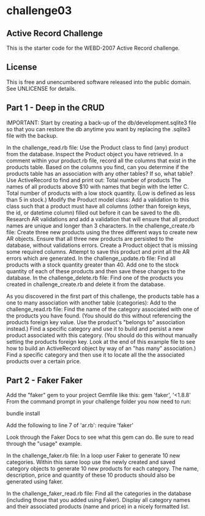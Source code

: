 # challenge03
## Active Record Challenge 

This is the starter code for the WEBD-2007 Active Record challenge.

## License

This is free and unencumbered software released into the public domain. See UNLICENSE for details.

## Part 1 - Deep in the CRUD

IMPORTANT: Start by creating a back-up of the db/development.sqlite3 file so that you can restore the db anytime you want by replacing the .sqlite3 file with the backup.
 
In the challenge_read.rb file:
Use the Product class to find (any) product from the database.
Inspect the Product object you have retrieved. 
In a comment within your product.rb file, record all the columns that exist in the products table. 
Based on the columns you find, can you determine if the products table has an association with any other tables? If so, what table?
Use ActiveRecord to find and print out:
Total number of products
The names of all products above $10 with names that begin with the letter C.
Total number of products with a low stock quantity. (Low is defined as less than 5 in stock.)
Modify the Product model class:
Add a validation to this class such that a product must have all columns (other than foreign keys, the id, or datetime column) filled out before it can be saved to the db.
Research AR validations and add a validation that will ensure that all product names are unique and longer than 3 characters.
In the challenge_create.rb file:
Create three new products using the three different ways to create new AR objects.
Ensure that all three new products are persisted to the database, without validations errors.
Create a Product object that is missing some required columns.
Attempt to save this product and print all the AR errors which are generated.
In the challenge_update.rb file:
Find all products with a stock quantity greater than 40.
Add one to the stock quantity of each of these products and then save these changes to the database.
In the challenge_delete.rb file:
Find one of the products you created in challenge_create.rb and delete it from the database.
 
As you discovered in the first part of this challenge, the products table has a one to many association with another table (categories):
Add to the challenge_read.rb file:
Find the name of the category associated with one of the products you have found. (You should do this without referencing the products foreign key value. Use the product's "belongs to" association instead.)
Find a specific category and use it to build and persist a new product associated with this category. (You should do this without manually setting the products foreign key. Look at the end of this example file to see how to build an ActiveRecord object by way of an "has many" association.)
Find a specific category and then use it to locate all the the associated products over a certain price.

## Part 2 - Faker Faker

Add the "faker" gem to your project Gemfile like this:
gem 'faker', '<1.8.8'
From the command prompt in your challenge folder you now need to run:

bundle install
 
Add the following to line 7 of 'ar.rb':
require 'faker'
 
Look through the Faker Docs to see what this gem can do. Be sure to read through the "usage" example.
 
In the challenge_faker.rb file:
In a loop user Faker to generate 10 new categories. 
Within this same loop use the newly created and saved category objects to generate 10 new products for each category. The name, description, price and quantity of these 10 products should also be generated using faker.
 
In the challenge_faker_read.rb file:
Find all the categories in the database (including those that you added using Faker). 
Display all category names and their associated products (name and price) in a nicely formatted list.